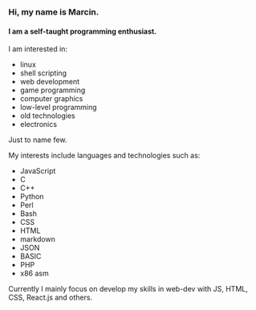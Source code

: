 ### Hi, my name is Marcin.  
#### I am a self-taught programming enthusiast.  


I am interested in:  
- linux  
- shell scripting
- web development  
- game programming  
- computer graphics  
- low-level programming  
- old technologies  
- electronics  

Just to name few. 

My interests include languages and technologies such as: 
- JavaScript  
- C  
- C++  
- Python  
- Perl  
- Bash  
- CSS  
- HTML  
- markdown  
- JSON  
- BASIC  
- PHP  
- x86 asm    

Currently I mainly focus on develop my skills in web-dev with JS, HTML, CSS, React.js and others.  

